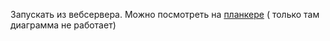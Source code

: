 Запускать из вебсервера.
Можно посмотреть на [планкере](http://plnkr.co/edit/JVRl6gjMGqiy3Z1qAScu) ( только там диаграмма не работает) 
